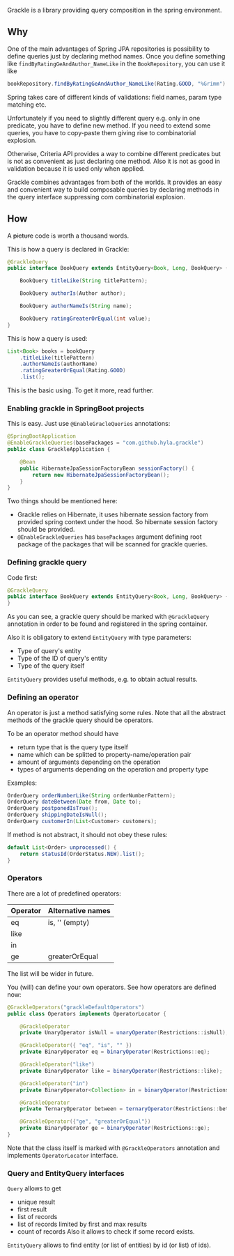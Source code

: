 Grackle is a library providing query composition in the spring environment.

## Why

One of the main advantages of Spring JPA repositories is possibility to define
queries just by declaring method names. Once you define something like
``findByRatingGeAndAuthor_NameLike`` in the ``BookRepository``, you can use it
like

```java
bookRepository.findByRatingGeAndAuthor_NameLike(Rating.GOOD, "%Grimm")
```

Spring takes care of different kinds of validations: field names, param type
matching etc.

Unfortunately if you need to slightly different query e.g. only in one
predicate, you have to define new method. If you need to extend some queries,
you have to copy-paste them giving rise to combinatorial explosion.

Otherwise, Criteria API provides a way to combine different predicates but is
not as convenient as just declaring one method. Also it is not as good in
validation because it is used only when applied.

Grackle combines advantages from both of the worlds. It provides an easy and
convenient way to build composable queries by declaring methods in the query
interface suppressing com combinatorial explosion.

## How

A ~~picture~~ code is worth a thousand words.

This is how a query is declared in Grackle:

```java
@GrackleQuery
public interface BookQuery extends EntityQuery<Book, Long, BookQuery> {

    BookQuery titleLike(String titlePattern);

    BookQuery authorIs(Author author);

    BookQuery authorNameIs(String name);

    BookQuery ratingGreaterOrEqual(int value);
}
```

This is how a query is used:

```java
List<Book> books = bookQuery
    .titleLike(titlePattern)
    .authorNameIs(authorName)
    .ratingGreaterOrEqual(Rating.GOOD)
    .list();
```

This is the basic using. To get it more, read further.

### Enabling grackle in SpringBoot projects

This is easy. Just use ``@EnableGracleQueries`` annotations:

```java
@SpringBootApplication
@EnableGrackleQueries(basePackages = "com.github.hyla.grackle")
public class GrackleApplication {

    @Bean
    public HibernateJpaSessionFactoryBean sessionFactory() {
        return new HibernateJpaSessionFactoryBean();
    }
}
```

Two things should be mentioned here:

* Grackle relies on Hibernate, it uses hibernate session factory from provided
spring context under the hood. So hibernate session factory should be provided.
* ```@EnableGrackleQueries``` has ```basePackages``` argument defining root
package of the packages that will be scanned for grackle queries.

### Defining grackle query

Code first:

```java
@GrackleQuery
public interface BookQuery extends EntityQuery<Book, Long, BookQuery> {
}
```

As you can see, a grackle query should be marked with ```@GrackleQuery```
annotation in order to be found and registered in the spring container.

Also it is obligatory to extend ```EntityQuery``` with type parameters:
* Type of query's entity
* Type of the ID of query's entity
* Type of the query itself

```EntityQuery``` provides useful methods, e.g. to obtain actual results.

### Defining an operator

An operator is just a method satisfying some rules. Note that all the abstract
methods of the grackle query should be operators.

To be an operator method should have
* return type that is the query type itself
* name which can be splitted to property-name/operation pair
* amount of arguments depending on the operation
* types of arguments depending on the operation and property type

Examples:

```java
OrderQuery orderNumberLike(String orderNumberPattern);
OrderQuery dateBetween(Date from, Date to);
OrderQuery postponedIsTrue();
OrderQuery shippingDateIsNull();
OrderQuery customerIn(List<Customer> customers);
```

If method is not abstract, it should not obey these rules:

```java
default List<Order> unprocessed() {
    return statusId(OrderStatus.NEW).list();
}
```

### Operators

There are a lot of predefined operators:

| Operator | Alternative names |
| --------- | ----------------- |
| eq        | is, '' (empty)    |
| like      |                   |
| in        |                   |
| ge        | greaterOrEqual    |

The list will be wider in future.

You (will) can define your own operators. See how operators are defined now:

```java
@GrackleOperators("grackleDefaultOperators")
public class Operators implements OperatorLocator {

    @GrackleOperator
    private UnaryOperator isNull = unaryOperator(Restrictions::isNull);

    @GrackleOperator({ "eq", "is", "" })
    private BinaryOperator eq = binaryOperator(Restrictions::eq);

    @GrackleOperator("like")
    private BinaryOperator like = binaryOperator(Restrictions::like);

    @GrackleOperator("in")
    private BinaryOperator<Collection> in = binaryOperator(Restrictions::in);

    @GrackleOperator
    private TernaryOperator between = ternaryOperator(Restrictions::between);

    @GrackleOperator({"ge", "greaterOrEqual"})
    private BinaryOperator ge = binaryOperator(Restrictions::ge);
}
```

Note that the class itself is marked with ```@GrackleOperators``` annotation
and implements ```OperatorLocator``` interface.

### Query and EntityQuery interfaces

```Query``` allows to get
* unique result
* first result
* list of records
* list of records limited by first and max results
* count of records
Also it allows to check if some record exists.

```EntityQuery``` allows to find entity (or list of entities) by id (or list)
of ids).

